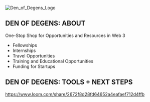 ![Den_of_Degens_Logo](https://user-images.githubusercontent.com/100870737/225301017-97560c61-597d-4b84-9257-974cd4d14614.png)

## DEN OF DEGENS: ABOUT
One-Stop Shop for Opportunities and Resources in Web 3
- Fellowships
- Internships
- Travel Opportunities
- Training and Educational Opportunities
- Funding for Startups

## DEN OF DEGENS: TOOLS + NEXT STEPS
https://www.loom.com/share/2672f8d28fd64652a4eafaef712d4ffb
